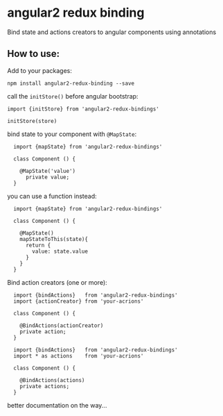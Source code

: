 angular2 redux binding
==========

Bind state and actions creators to angular components
using annotations


How to use:
--------------------------

Add to your packages:

    npm install angular2-redux-binding --save

call the `initStore()` before angular bootstrap:

    import {initStore} from 'angular2-redux-bindings'

    initStore(store)


bind state to your component with `@MapState`:
```
  import {mapState} from 'angular2-redux-bindings'

  class Component () {

    @MapState('value')
      private value;
  }

```

you can use a function instead:
```
  import {mapState} from 'angular2-redux-bindings'

  class Component () {

    @MapState()
    mapStateToThis(state){
      return {
        value: state.value
      }
    }
  }

```
Bind action creators (one or more):
```
  import {bindActions}   from 'angular2-redux-bindings'
  import {actionCreator} from 'your-acrions'

  class Component () {

    @BindActions(actionCreator)
    private action;
  }

```

```
  import {bindActions}   from 'angular2-redux-bindings'
  import * as actions    from 'your-acrions'

  class Component () {

    @BindActions(actions)
    private actions;
  }

```

better documentation on the way...